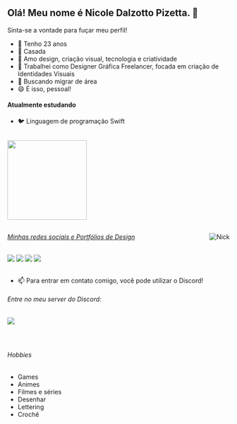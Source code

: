 ## Olá! Meu nome é Nicole Dalzotto Pizetta. 👋
Sinta-se a vontade para fuçar meu perfil!

- 💬 Tenho 23 anos
- 💍 Casada
- 💖 Amo design, criação visual, tecnologia e criatividade
- 💼 Trabalhei como Designer Gráfica Freelancer, focada em criação de Identidades Visuais
- 🌱 Buscando migrar de área
- 😄 É isso, pessoal!

#### Atualmente estudando
- 🐦 Linguagem de programação Swift 

##
 <div>
  <a href="https://github.com/nicoledpizetta">
  <img height="180em" src="https://github-readme-stats.vercel.app/api?username=nicoledpizetta&show_icons=true&theme=tokyonight&include_all_commits=true&count_private=true"/>  
     
##
   <img align="right" alt="Nick" src="https://media.discordapp.net/attachments/455179292540928005/885659384418537482/picasion.com_768f6386578ecda828e41d0e2d756ca9.gif">
</div>
  
 ###### Minhas redes sociais e Portfólios de Design
<div> 
  <a href="https://instagram.com/nicoledalzotto" target="_blank"><img src="https://img.shields.io/badge/-Instagram-%23E4405F?style=for-the-badge&logo=instagram&logoColor=white" target="_blank"></a>
  <a href="https://www.linkedin.com/in/NicoleDPizetta" target="_blank"><img src="https://img.shields.io/badge/-LinkedIn-%230077B5?style=for-the-badge&logo=linkedin&logoColor=white" target="_blank"></a> 
 <a href="https://www.behance.net/colliefaye" target="_blank"><img src="https://img.shields.io/badge/Behance-0057ff?style=for-the-badge&logo=behance&logoColor=white" target="_blank"></a>
 <a href = "https://www.facebook.com/CollieFaye.Design"><img src="https://img.shields.io/badge/-Facebook-1877f2?style=for-the-badge&logo=facebook&logoColor=white" target="_blank"></a>

 ##
 - 📫 Para entrar em contato comigo, você pode utilizar o Discord!
 ###### Entre no meu server do Discord:
<a href="https://discord.gg/Nk7kUSz7t6" target="_blank"><img src="https://img.shields.io/badge/-Discord-5165f6?style=for-the-badge&logo=discord&logoColor=white" target="_blank"></a> 
<div style="display: inline_block"><br>
 
 ##
  ###### Hobbies
* Games
* Animes
* Filmes e séries
* Desenhar
* Lettering
* Crochê
 
</div>

